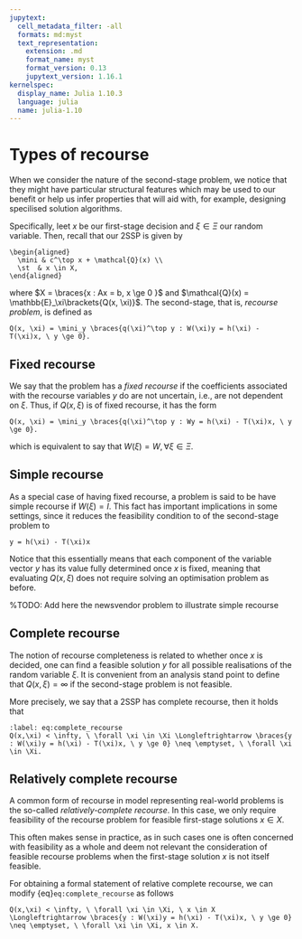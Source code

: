 ```yaml
---
jupytext:
  cell_metadata_filter: -all
  formats: md:myst
  text_representation:
    extension: .md
    format_name: myst
    format_version: 0.13
    jupytext_version: 1.16.1
kernelspec:
  display_name: Julia 1.10.3
  language: julia
  name: julia-1.10
---
```


# Types of recourse

When we consider the nature of the second-stage problem, we notice that they might have particular structural features which may be used to our benefit or help us infer properties that will aid with, for example, designing specilised solution algorithms.

Specifically, leet $x$ be our first-stage decision and $\xi \in \Xi$ our random variable. Then, recall that our 2SSP is given by

```{math}
\begin{aligned}
  \mini & c^\top x + \mathcal{Q}(x) \\
  \st  & x \in X, 
\end{aligned}
```

where $X = \braces{x : Ax = b, x \ge 0 }$ and $\mathcal{Q}(x) = \mathbb{E}_\xi\brackets{Q(x, \xi)}$. The second-stage, that is, *recourse problem*, is defined as

```{math}
Q(x, \xi) = \mini_y \braces{q(\xi)^\top y : W(\xi)y = h(\xi) - T(\xi)x, \ y \ge 0}.
```

## Fixed recourse

We say that the problem has a *fixed recourse* if the coefficients associated with the recourse variables $y$ do are not uncertain, i.e., are not dependent on $\xi$. Thus, if $Q(x, \xi)$ is of fixed recourse, it has the form

```{math}
Q(x, \xi) = \mini_y \braces{q(\xi)^\top y : Wy = h(\xi) - T(\xi)x, \ y \ge 0}.
```

which is equivalent to say that $W(\xi) = W, \forall \xi \in \Xi$.

## Simple recourse

As a special case of having fixed recourse, a problem is said to be have simple recourse if $W(\xi) = I$. This fact has important implications in some settings, since it reduces the feasibility condition to of the second-stage problem to

```{math}
y = h(\xi) - T(\xi)x
```

Notice that this essentially means that each component of the variable vector $y$ has its value fully determined once $x$ is fixed, meaning that evaluating $Q(x, \xi)$ does not require solving an optimisation problem as before. 

%TODO: Add here the newsvendor problem to illustrate simple recourse

## Complete recourse

The notion of recourse completeness is related to whether once $x$ is decided, one can find a feasible solution $y$ for all possible realisations of the random variable $\xi$. It is convenient from an analysis stand point to define that $Q(x,\xi) = \infty$ if the second-stage problem is not feasible.

More precisely, we say that a 2SSP has complete recourse, then it holds that

```{math}
:label: eq:complete_recourse
Q(x,\xi) < \infty, \ \forall \xi \in \Xi \Longleftrightarrow \braces{y : W(\xi)y = h(\xi) - T(\xi)x, \ y \ge 0} \neq \emptyset, \ \forall \xi \in \Xi.
```

## Relatively complete recourse

A common form of recourse in model representing real-world problems is the so-called *relatively-complete recourse*. In this case, we only require feasibility of the recourse problem for feasible first-stage solutions $x \in X$. 

This often makes sense in practice, as in such cases one is often concerned with feasibility as a whole and deem not relevant the consideration of feasible recourse problems when the first-stage solution $x$ is not  itself feasible.

For obtaining a formal statement of relative complete recourse, we can modify {eq}`eq:complete_recourse` as follows

```{math}
Q(x,\xi) < \infty, \ \forall \xi \in \Xi, \ x \in X \Longleftrightarrow \braces{y : W(\xi)y = h(\xi) - T(\xi)x, \ y \ge 0} \neq \emptyset, \ \forall \xi \in \Xi, x \in X. 
```
